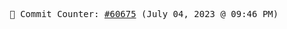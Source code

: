 <p align="center">
    <samp>
        📮 Commit Counter: <a href="https://github.com/Javascript-void0/Javascript-void0/commits/main">#60675</a> (July 04, 2023 @ 09:46 PM)
    </samp>
</p>